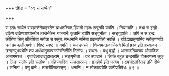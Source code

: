 +++
title = "०९ स सव्येन"

+++

स इन्द्रः सव्येन वावहस्तेनैकहस्तेन व्राधतश्चित् हिंसतो महतः शत्रूनपि यमति । नियमयति । तथा स इन्द्रो दक्षिणे दक्षिणपार्श्वास्थेन हस्तेनैकेन यजमानैः कृतानि हवींषि सङ्गृभीता । सङ्गृह्णाति । अपि च स इन्द्रः कीरिणा चित् कीर्तयित्रा स्तोत्रा च स्तुतः सन्धनानि सनिता प्रदानशीलो भवति । हविःष्प्रदातृणामिव स्तोतृणामपि धनं प्रयच्छतीत्यर्थः । शिष्टं स्पष्टं ॥ यमति । यम उपरमे । णिच्यमन्तत्वान्मित्त्वे मितां ह्रस्व इति ह्रस्वत्वम् । छन्दस्युभयथेति शप अर्धधातुकत्वाण्णेरनिटीति णिलोपः । व्राधतः । वधु वृद्धौ । अस्मादतिप्रत्यय औणादिक आमागमश्च । वृषादित्वादाद्युदात्तत्वम् । सङ्गृभीता । ग्रह उपादाने । लिङि बहुलं छन्दसीति विकरणस्य लुक् । लिङः सलोप इति सलोपः । ग्रहिज्यादिना सम्प्रसारणम् । हृग्रहोर्भ इति भत्वम् । द्व्यचोऽतस्तिङ इति दीर्घः । सनिता । षणु दाने । ताच्छीलिकस्तृन् । धनानि । न लोकाव्ययेति षष्ठीप्रतिषेधः ॥ ९ ॥